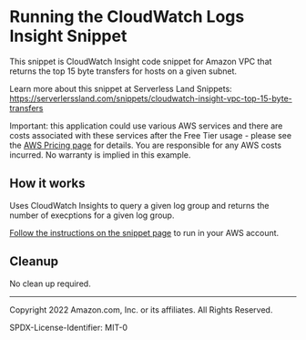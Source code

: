 # Running the CloudWatch Logs Insight Snippet

This snippet is CloudWatch Insight code snippet for Amazon VPC that returns the top 15 byte transfers for hosts on a given subnet.

Learn more about this snippet at Serverless Land Snippets: https://serverlerssland.com/snippets/cloudwatch-insight-vpc-top-15-byte-transfers

Important: this application could use various AWS services and there are costs associated with these services after the Free Tier usage - please see the [AWS Pricing page](https://aws.amazon.com/pricing/) for details. You are responsible for any AWS costs incurred. No warranty is implied in this example.


## How it works

Uses CloudWatch Insights to query a given log group and returns the number of execptions for a given log group.

[Follow the instructions on the snippet page](https://serverlerssland.com/snippets/cloudwatch-insight-vpc-top-15-byte-transfers) to run in your AWS account.


## Cleanup

No clean up required.

---

Copyright 2022 Amazon.com, Inc. or its affiliates. All Rights Reserved.

SPDX-License-Identifier: MIT-0
